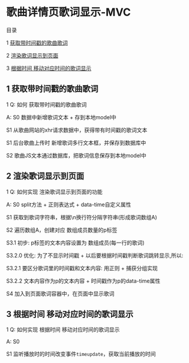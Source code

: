 ﻿# 歌曲详情页歌词显示-MVC

目录

1 [获取带时间戳的歌曲歌词](#1)

2 [渲染歌词显示到页面](#2)

3 [根据时间 移动对应时间的歌词显示](#3)


## <span id="1"> 1 获取带时间戳的歌曲歌词 </span>

1 Q: 如何 获取带时间戳的歌曲歌词

A: S0 数据中新增歌词文本 + 存到本地model中

S1 从歌曲网站的xhr请求数据中，获得带有时间戳的歌词文本

S1 后台歌曲上传时 新增歌词多行文本框，并保存到数据库中

S2 歌曲JS文本通过数据库，把歌词信息保存到本地model中


## <span id="2"> 2 渲染歌词显示到页面 </span>

1 Q: 如何实现 渲染歌词显示到页面的功能

A: S0 split方法 + 正则表达式 + data-time自定义属性

S1 获取到歌词字符串，根据\n换行符分隔字符串(形成歌词数组A)

S2 遍历数组A，创建对应 数组成员数量的p标签

S3.1 初步: p标签的文本内容设置为 数组成员(每一行的歌词)

S3.2.0 优化: 为了不显示时间戳 + 以后要根据时间戳判断歌词跳转显示,所以:

S3.2.1 要区分歌词里的时间戳和文本内容: 用正则 + 捕获分组实现

S3.2.2 文本内容作为p的文本内容 + 时间戳作为p的data-time属性

S4 加入到页面歌词容器中，在页面中显示歌词



## <span id="3"> 3 根据时间 移动对应时间的歌词显示 </span>

1 Q: 如何实现 根据时间 移动对应时间的歌词显示

A: S0 

S1 监听播放时的时间改变事件`timeupdate`，获取当前播放的时间